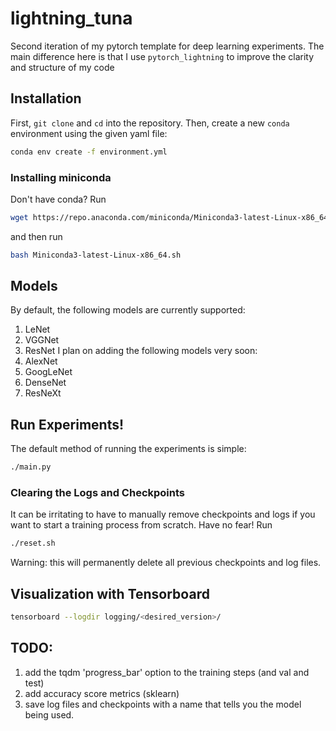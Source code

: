 # lightning_tuna
Second iteration of my pytorch template for deep learning experiments. 
The main difference here is that I use `pytorch_lightning` to improve the 
clarity and structure of my code

## Installation
First, `git clone` and `cd` into the repository. Then, create a new `conda`
environment using the given yaml file:
```bash
conda env create -f environment.yml
```
### Installing miniconda
Don't have conda? Run
```bash
wget https://repo.anaconda.com/miniconda/Miniconda3-latest-Linux-x86_64.sh
```
and then run 
```bash
bash Miniconda3-latest-Linux-x86_64.sh
```
## Models
By default, the following models are currently supported:
1. LeNet
2. VGGNet 
3. ResNet
I plan on adding the following models very soon:
1. AlexNet
2. GoogLeNet
3. DenseNet
4. ResNeXt
## Run Experiments!
The default method of running the experiments is simple:
```bash
./main.py
```
### Clearing the Logs and Checkpoints
It can be irritating to have to manually remove checkpoints and logs if you want
to start a training process from scratch. Have no fear! Run
```bash
./reset.sh
```
Warning: this will permanently delete all previous checkpoints and log files.
## Visualization with Tensorboard
```bash
tensorboard --logdir logging/<desired_version>/
```
## TODO:
1. add the tqdm 'progress_bar' option to the training steps (and val and test)
2. add accuracy score metrics (sklearn)
3. save log files and checkpoints with a name that tells you the model being
   used.

